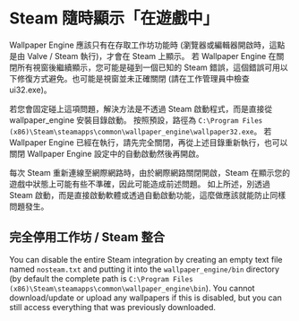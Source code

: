 # Steam 隨時顯示「在遊戲中」
Wallpaper Engine 應該只有在存取工作坊功能時 (瀏覽器或編輯器開啟時，這點是由 Valve / Steam 執行)，才會在 Steam 上顯示。 若 Wallpaper Engine 在關閉所有視窗後繼續顯示，您可能是碰到一個已知的 Steam 錯誤，這個錯誤可用以下修復方式避免。也可能是視窗並未正確關閉 (請在工作管理員中檢查 ui32.exe)。

若您會固定碰上這項問題，解決方法是不透過 Steam 啟動程式，而是直接從 wallpaper_engine 安裝目錄啟動。 按照預設，路徑為 `C:\Program Files (x86)\Steam\steamapps\common\wallpaper_engine\wallpaper32.exe`。 若 Wallpaper Engine 已經在執行，請先完全關閉，再從上述目錄重新執行，也可以關閉 Wallpaper Engine 設定中的自動啟動然後再開啟。

每次 Steam 重新連線至網際網路時，由於網際網路關閉開啟，Steam 在顯示您的遊戲中狀態上可能有些不準確，因此可能造成前述問題。 如上所述，別透過 Steam 啟動，而是直接啟動軟體或透過自動啟動功能，這麼做應該就能防止同樣問題發生。

## 完全停用工作坊 / Steam 整合
You can disable the entire Steam integration by creating an empty text file named `nosteam.txt` and putting it into the `wallpaper_engine/bin` directory (by default the complete path is `C:\Program Files (x86)\Steam\steamapps\common\wallpaper_engine\bin`). You cannot download/update or upload any wallpapers if this is disabled, but you can still access everything that was previously downloaded. 